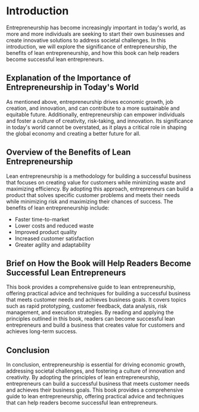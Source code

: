 Introduction
============

Entrepreneurship has become increasingly important in today's world, as more and more individuals are seeking to start their own businesses and create innovative solutions to address societal challenges. In this introduction, we will explore the significance of entrepreneurship, the benefits of lean entrepreneurship, and how this book can help readers become successful lean entrepreneurs.

Explanation of the Importance of Entrepreneurship in Today's World
------------------------------------------------------------------

As mentioned above, entrepreneurship drives economic growth, job creation, and innovation, and can contribute to a more sustainable and equitable future. Additionally, entrepreneurship can empower individuals and foster a culture of creativity, risk-taking, and innovation. Its significance in today's world cannot be overstated, as it plays a critical role in shaping the global economy and creating a better future for all.

Overview of the Benefits of Lean Entrepreneurship
-------------------------------------------------

Lean entrepreneurship is a methodology for building a successful business that focuses on creating value for customers while minimizing waste and maximizing efficiency. By adopting this approach, entrepreneurs can build a product that solves specific customer problems and meets their needs while minimizing risk and maximizing their chances of success. The benefits of lean entrepreneurship include:

* Faster time-to-market
* Lower costs and reduced waste
* Improved product quality
* Increased customer satisfaction
* Greater agility and adaptability

Brief on How the Book will Help Readers Become Successful Lean Entrepreneurs
----------------------------------------------------------------------------

This book provides a comprehensive guide to lean entrepreneurship, offering practical advice and techniques for building a successful business that meets customer needs and achieves business goals. It covers topics such as rapid prototyping, customer feedback, data analysis, risk management, and execution strategies. By reading and applying the principles outlined in this book, readers can become successful lean entrepreneurs and build a business that creates value for customers and achieves long-term success.

Conclusion
----------

In conclusion, entrepreneurship is essential for driving economic growth, addressing societal challenges, and fostering a culture of innovation and creativity. By adopting the principles of lean entrepreneurship, entrepreneurs can build a successful business that meets customer needs and achieves their business goals. This book provides a comprehensive guide to lean entrepreneurship, offering practical advice and techniques that can help readers become successful lean entrepreneurs.
